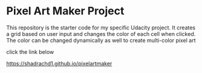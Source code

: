 # Pixel Art Maker Project

This repository is the starter code for my specific Udacity project. It creates a grid based on user input and changes the color of each cell when clicked. The color can be changed dynamically as well to create multi-color pixel art

click the link below 

https://shadrachd1.github.io/pixelartmaker
